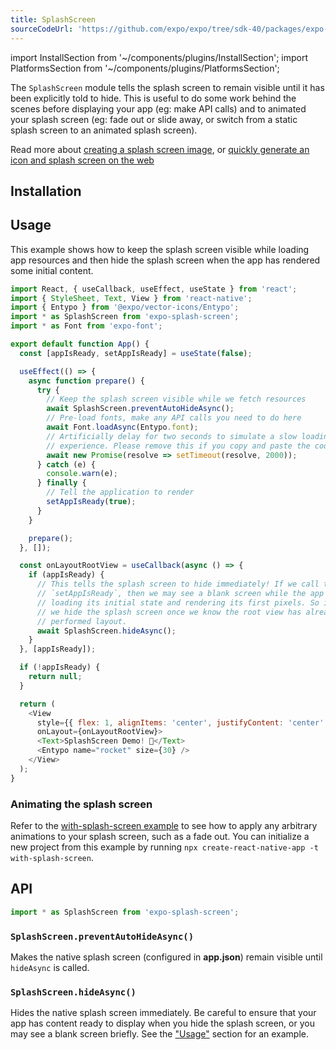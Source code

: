 ```yaml
---
title: SplashScreen
sourceCodeUrl: 'https://github.com/expo/expo/tree/sdk-40/packages/expo-splash-screen'
---
```


import InstallSection from '~/components/plugins/InstallSection';
import PlatformsSection from '~/components/plugins/PlatformsSection';

The `SplashScreen` module tells the splash screen to remain visible until it has been explicitly told to hide. This is useful to do some work behind the scenes before displaying your app (eg: make API calls) and to animated your splash screen (eg: fade out or slide away, or switch from a static splash screen to an animated splash screen).

Read more about [creating a splash screen image](../../../guides/splash-screens.md), or [quickly generate an icon and splash screen on the web](https://buildicon.netlify.app/)

<PlatformsSection android emulator ios simulator />

## Installation

<InstallSection packageName="expo-splash-screen" />

## Usage

This example shows how to keep the splash screen visible while loading app resources and then hide the splash screen when the app has rendered some initial content.

```js
import React, { useCallback, useEffect, useState } from 'react';
import { StyleSheet, Text, View } from 'react-native';
import { Entypo } from '@expo/vector-icons/Entypo';
import * as SplashScreen from 'expo-splash-screen';
import * as Font from 'expo-font';

export default function App() {
  const [appIsReady, setAppIsReady] = useState(false);

  useEffect(() => {
    async function prepare() {
      try {
        // Keep the splash screen visible while we fetch resources
        await SplashScreen.preventAutoHideAsync();
        // Pre-load fonts, make any API calls you need to do here
        await Font.loadAsync(Entypo.font);
        // Artificially delay for two seconds to simulate a slow loading
        // experience. Please remove this if you copy and paste the code!
        await new Promise(resolve => setTimeout(resolve, 2000));
      } catch (e) {
        console.warn(e);
      } finally {
        // Tell the application to render
        setAppIsReady(true);
      }
    }

    prepare();
  }, []);

  const onLayoutRootView = useCallback(async () => {
    if (appIsReady) {
      // This tells the splash screen to hide immediately! If we call this after
      // `setAppIsReady`, then we may see a blank screen while the app is
      // loading its initial state and rendering its first pixels. So instead,
      // we hide the splash screen once we know the root view has already
      // performed layout.
      await SplashScreen.hideAsync();
    }
  }, [appIsReady]);

  if (!appIsReady) {
    return null;
  }

  return (
    <View
      style={{ flex: 1, alignItems: 'center', justifyContent: 'center' }}
      onLayout={onLayoutRootView}>
      <Text>SplashScreen Demo! 👋</Text>
      <Entypo name="rocket" size={30} />
    </View>
  );
}
```

### Animating the splash screen

Refer to the [with-splash-screen example](https://github.com/expo/examples/tree/master/with-splash-screen) to see how to apply any arbitrary animations to your splash screen, such as a fade out. You can initialize a new project from this example by running `npx create-react-native-app -t with-splash-screen`.

## API

```js
import * as SplashScreen from 'expo-splash-screen';
```

### `SplashScreen.preventAutoHideAsync()`

Makes the native splash screen (configured in **app.json**) remain visible until `hideAsync` is called.

### `SplashScreen.hideAsync()`

Hides the native splash screen immediately. Be careful to ensure that your app has content ready to display when you hide the splash screen, or you may see a blank screen briefly. See the ["Usage"](#usage) section for an example.
